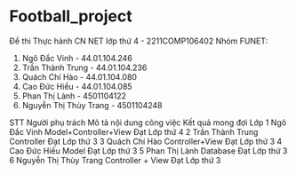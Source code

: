 # Football_project
Đề thi Thực hành CN NET lớp thứ 4 - 2211COMP106402
Nhóm FUNET:
  1. Ngô Đắc Vinh - 44.01.104.246
  2. Trần Thành Trung - 44.01.104.236
  3. Quách Chí Hào - 44.01.104.080
  4. Cao Đức Hiếu - 44.01.104.085
  5. Phan Thị Lành - 4501104122
  6. Nguyễn Thị Thùy Trang - 4501104248
  
  
STT   Người phụ trách         Mô tả nội dung công việc    Kết quả mong đợi    Lớp
1     Ngô Đắc Vinh            Model+Controller+View       Đạt                 Lớp thứ 4
2     Trần Thành Trung        Controller                  Đạt                 Lớp thứ 3
3     Quách Chí Hào           Controller+View             Đạt                 Lớp thứ 3
4     Cao Đức Hiếu            Model                       Đạt                 Lớp thứ 3
5     Phan Thị Lành           Database                    Đạt                 Lớp thứ 3
6     Nguyễn Thị Thùy Trang   Controller + View           Đạt                 Lớp thứ 3


